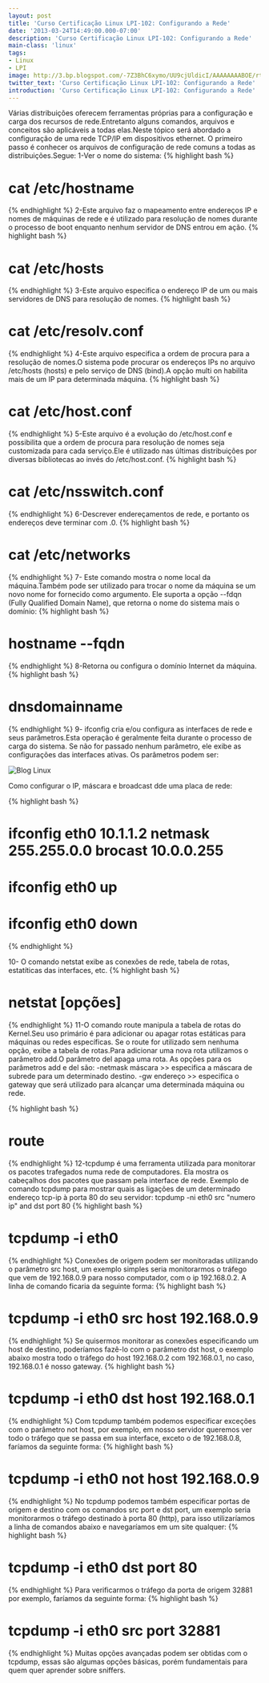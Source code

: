 ```yaml
---
layout: post
title: 'Curso Certificação Linux LPI-102: Configurando a Rede'
date: '2013-03-24T14:49:00.000-07:00'
description: 'Curso Certificação Linux LPI-102: Configurando a Rede'
main-class: 'linux'
tags:
- Linux
- LPI
image: http://3.bp.blogspot.com/-7Z3BhC6xymo/UU9cjUldicI/AAAAAAAABOE/rt--_eubO3g/s72-c/rede+linux.jpg
twitter_text: 'Curso Certificação Linux LPI-102: Configurando a Rede'
introduction: 'Curso Certificação Linux LPI-102: Configurando a Rede'
---
```

Várias distribuições oferecem ferramentas próprias para a configuração e carga dos recursos de rede.Entretanto alguns comandos, arquivos e conceitos são aplicáveis a todas elas.Neste tópico será abordado a configuração de uma rede TCP/IP em dispositivos ethernet.
O primeiro passo é conhecer os arquivos de configuração de rede comuns a todas as distribuições.Segue:
1-Ver o nome do sistema:
{% highlight bash %}
# cat /etc/hostname
{% endhighlight %}
2-Este arquivo faz o mapeamento entre endereços IP e nomes de máquinas de rede e é utilizado para resolução de nomes durante o processo de boot enquanto nenhum servidor de DNS entrou em ação.
{% highlight bash %}
# cat /etc/hosts
{% endhighlight %}
3-Este arquivo especifica o endereço IP de um ou mais servidores de DNS para resolução de nomes.
{% highlight bash %}
# cat /etc/resolv.conf
{% endhighlight %}
4-Este arquivo especifica a ordem de procura para a resolução de nomes.O sistema pode procurar os endereços IPs no arquivo /etc/hosts (hosts) e pelo serviço de DNS (bind).A opção multi on habilita mais de um IP para determinada máquina.
{% highlight bash %}
# cat /etc/host.conf
{% endhighlight %}
5-Este arquivo é a evolução do /etc/host.conf e possibilita que a ordem de procura para resolução de nomes seja customizada para cada serviço.Ele é utilizado nas últimas distribuições por diversas bibliotecas ao invés do /etc/host.conf.
{% highlight bash %}
# cat /etc/nsswitch.conf
{% endhighlight %}
6-Descrever endereçamentos de rede, e portanto os endereços deve terminar com .0.
{% highlight bash %}
# cat /etc/networks
{% endhighlight %}
7- Este comando mostra o nome local da máquina.Também pode ser utilizado para trocar o nome da máquina se um novo nome for fornecido como argumento.
Ele suporta a opção --fdqn (Fully Qualified Domain Name), que retorna o nome do sistema mais o domínio:
{% highlight bash %}
# hostname --fqdn
{% endhighlight %}
8-Retorna ou configura o domínio Internet da máquina.
{% highlight bash %}
# dnsdomainname
{% endhighlight %}
9- ifconfig cria e/ou configura as interfaces de rede e seus parâmetros.Esta operação é geralmente feita durante o processo de carga do sistema.
 Se não for passado nenhum parâmetro, ele exibe as configurações das interfaces ativas.
 Os parâmetros podem ser:
 
   
![Blog Linux](http://1.bp.blogspot.com/-A5vbwfxBa88/UU9dhmk6pQI/AAAAAAAABOM/1tu5LMxtxBs/s320/IMG-1.png "Blog Linux")
    
 Como configurar o IP, máscara e broadcast dde uma placa de rede:
 
 {% highlight bash %}
 # ifconfig eth0 10.1.1.2 netmask 255.255.0.0 brocast 10.0.0.255
 # ifconfig eth0 up
 # ifconfig eth0 down
 
{% endhighlight %}
 
10- O comando netstat exibe as conexões de rede, tabela de rotas, estatíticas das interfaces, etc.
{% highlight bash %}
# netstat [opções]
{% endhighlight %}
11-O comando route manipula a tabela de rotas do Kernel.Seu uso primário é para adicionar ou apagar rotas estáticas para máquinas ou redes específicas.
 Se o route for utilizado sem nenhuma opção, exibe a tabela de rotas.Para adicionar uma nova rota utilizamos o parâmetro add.O parâmetro del apaga uma rota.
 As opções para os parâmetros add e del são:
 -netmask máscara >> especifica a máscara de subrede para um determinado destino.
 -gw endereço >> especifica o gateway que será utilizado para alcançar uma determinada máquina ou rede.
 
{% highlight bash %}
# route
{% endhighlight %}
12-tcpdump é uma ferramenta utilizada para monitorar os pacotes trafegados numa rede de computadores. Ela mostra os cabeçalhos dos pacotes que passam pela interface de rede.
Exemplo de comando tcpdump para mostrar quais as ligações de um determinado endereço tcp-ip à porta 80 do seu servidor: tcpdump -ni eth0 src "numero ip" and dst port 80
 {% highlight bash %}
# tcpdump -i eth0
{% endhighlight %}
Conexões de origem podem ser monitoradas utilizando o parâmetro src host, um exemplo simples seria monitorarmos o tráfego que vem de 192.168.0.9 para nosso computador, com o ip 192.168.0.2. A linha de comando ficaria da seguinte forma:
 {% highlight bash %}
# tcpdump -i eth0 src host 192.168.0.9
{% endhighlight %}
Se quisermos monitorar as conexões especificando um host de destino, poderíamos fazê-lo com o parâmetro dst host, o exemplo abaixo mostra todo o tráfego do host 192.168.0.2 com 192.168.0.1, no caso, 192.168.0.1 é nosso gateway.
 {% highlight bash %}
# tcpdump -i eth0 dst host 192.168.0.1
{% endhighlight %}
Com tcpdump também podemos especificar exceções com o parâmetro not host, por exemplo, em nosso servidor queremos ver todo o tráfego que se passa em sua interface, exceto o de 192.168.0.8, faríamos da seguinte forma:
 {% highlight bash %}
# tcpdump -i eth0 not host 192.168.0.9
{% endhighlight %}
No tcpdump podemos também especificar portas de origem e destino com os comandos src port e dst port, um exemplo seria monitorarmos o tráfego destinado à porta 80 (http), para isso utilizaríamos a linha de comandos abaixo e navegaríamos em um site qualquer:
 {% highlight bash %}
# tcpdump -i eth0 dst port 80
{% endhighlight %}
Para verificarmos o tráfego da porta de origem 32881 por exemplo, faríamos da seguinte forma:
 {% highlight bash %}
# tcpdump -i eth0 src port 32881
{% endhighlight %}
Muitas opções avançadas podem ser obtidas com o tcpdump, essas são algumas opções básicas, porém fundamentais para quem quer aprender sobre sniffers.
 
